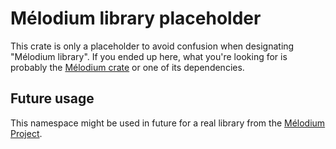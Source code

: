 # Mélodium library placeholder

This crate is only a placeholder to avoid confusion when designating "Mélodium library".
If you ended up here, what you're looking for is probably the [Mélodium crate](https://docs.rs/melodium/latest/melodium/) or one of its dependencies.

## Future usage

This namespace might be used in future for a real library from the [Mélodium Project](https://melodium.tech/).
